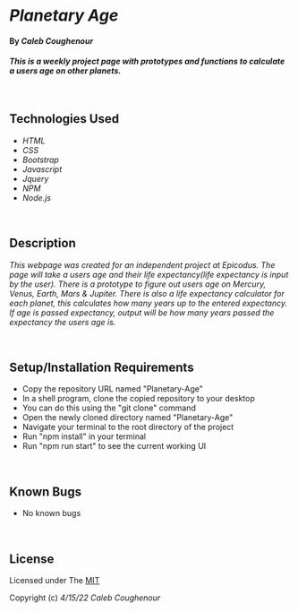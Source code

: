 # _Planetary Age_

#### By _**Caleb Coughenour**_

#### _This is a weekly project page with prototypes and functions to calculate a users age on other planets._

<br>

## Technologies Used

* _HTML_
* _CSS_
* _Bootstrap_
* _Javascript_
* _Jquery_
* _NPM_
* _Node.js_

<br>

## Description

_This webpage was created for an independent project at Epicodus. The page will take a users age and their life expectancy(life expectancy is input by the user). There is a prototype to figure out users age on Mercury, Venus, Earth, Mars & Jupiter. There is also a life expectancy calculator for each planet, this calculates how many years up to the entered expectancy. If age is passed expectancy, output will be how many years passed the expectancy the users age is._

<br>

## Setup/Installation Requirements

* Copy the repository URL named "Planetary-Age"
* In a shell program, clone the copied repository to your desktop
* You can do this using the "git clone" command
* Open the newly cloned directory named "Planetary-Age"
* Navigate your terminal to the root directory of the project
* Run "npm install" in your terminal
* Run "npm run start" to see the current working UI

<br>

## Known Bugs

* No known bugs

<br>

## License

Licensed under The [MIT](LICENSE)

Copyright (c) _4/15/22_ _Caleb Coughenour_



